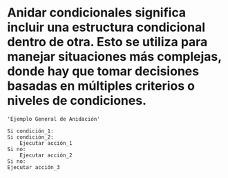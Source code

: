 

# Anidar condicionales significa incluir una estructura condicional dentro de otra. Esto se utiliza para manejar situaciones más complejas, donde hay que tomar decisiones basadas en múltiples criterios o niveles de condiciones.
    
    
    'Ejemplo General de Anidación'

    Si condición_1:
    Si condición_2:
        Ejecutar acción_1
    Si no:
        Ejecutar acción_2
    Si no:
    Ejecutar acción_3
